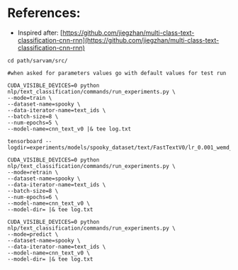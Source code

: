 # References:
- Inspired after: [https://github.com/jiegzhan/multi-class-text-classification-cnn-rnn](https://github.com/jiegzhan/multi-class-text-classification-cnn-rnn)

```
cd path/sarvam/src/

#when asked for parameters values go with default values for test run

CUDA_VISIBLE_DEVICES=0 python nlp/text_classification/commands/run_experiments.py \
--mode=train \
--dataset-name=spooky \
--data-iterator-name=text_ids \
--batch-size=8 \
--num-epochs=5 \
--model-name=cnn_text_v0 |& tee log.txt

tensorboard --logdir=experiments/models/spooky_dataset/text/FastTextV0/lr_0.001_wemd_32_keep_0.5/

CUDA_VISIBLE_DEVICES=0 python nlp/text_classification/commands/run_experiments.py \
--mode=retrain \
--dataset-name=spooky \
--data-iterator-name=text_ids \
--batch-size=8 \
--num-epochs=6 \
--model-name=cnn_text_v0 \
--model-dir= |& tee log.txt

CUDA_VISIBLE_DEVICES=0 python nlp/text_classification/commands/run_experiments.py \
--mode=predict \
--dataset-name=spooky \
--data-iterator-name=text_ids \
--model-name=cnn_text_v0 \
--model-dir= |& tee log.txt
```